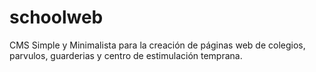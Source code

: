 # schoolweb
CMS Simple y Minimalista para la creación de páginas web de colegios, parvulos, guarderias y centro de estimulación temprana.
